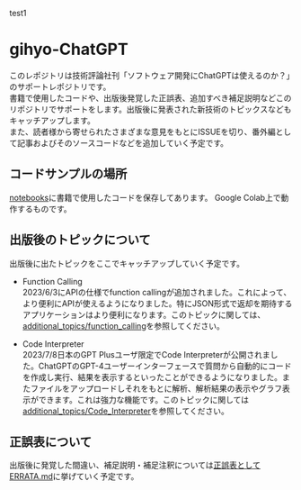 test1

# gihyo-ChatGPT
このレポジトリは技術評論社刊「ソフトウェア開発にChatGPTは使えるのか？」のサポートレポジトリです。  
書籍で使用したコードや、出版後発覚した正誤表、追加すべき補足説明などこのリポジトリでサポートをします。出版後に発表された新技術のトピックスなどもキャッチアップします。  
また、読者様から寄せられたさまざまな意見をもとにISSUEを切り、番外編として記事およびそのソースコードなどを追加していく予定です。

## コードサンプルの場所

[notebooks](./notebooks/)に書籍で使用したコードを保存してあります。
Google Colab上で動作するものです。

## 出版後のトピックについて
出版後に出たトピックをここでキャッチアップしていく予定です。
- Function Calling  
2023/6/3にAPIの仕様でfunction callingが追加されました。これによって、より便利にAPIが使えるようになりました。特にJSON形式で返却を期待するアプリケーションはより便利になります。このトピックに関しては、[additional_topics/function_calling](./additional_topics/function_calling/)を参照してください。

- Code Interpreter  
2023/7/8日本のGPT Plusユーザ限定でCode Interpreterが公開されました。ChatGPTのGPT-4ユーザーインターフェースで質問から自動的にコードを作成し実行、結果を表示するといったことができるようになりました。またファイルをアップロードしそれをもとに解析、解析結果の表示やグラフ表示ができます。これは強力な機能です。このトピックに関しては
[additional_topics/Code_Interpreter](./additional_topics/Code_Interpreter/)を参照してください。

## 正誤表について
出版後に発覚した間違い、補足説明・補足注釈については[正誤表としてERRATA.md](./ERRATA.md)に挙げていく予定です。
